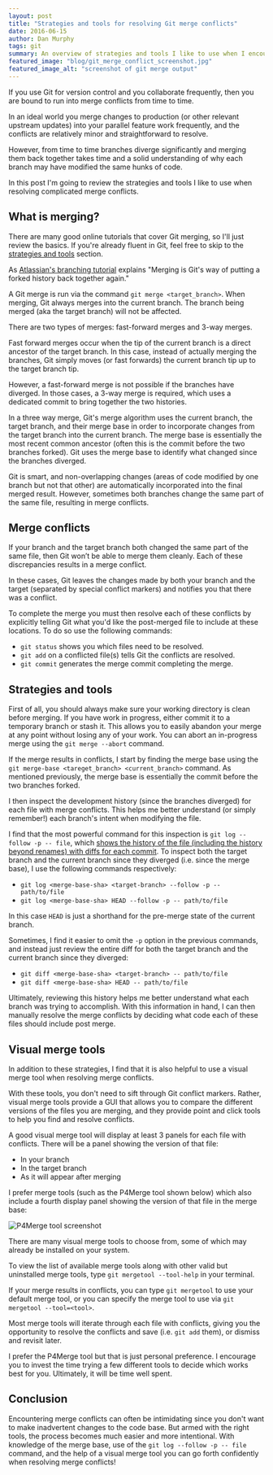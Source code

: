 ```yaml
---
layout: post
title: "Strategies and tools for resolving Git merge conflicts"
date: 2016-06-15
author: Dan Murphy
tags: git
summary: An overview of strategies and tools I like to use when I encounter conflicts during merges.
featured_image: "blog/git_merge_conflict_screenshot.jpg"
featured_image_alt: "screenshot of git merge output"
---
```


If you use Git for version control and you collaborate frequently, then you are bound to run into merge conflicts from time to time.

In an ideal world you merge changes to production (or other relevant upstream updates) into your parallel feature work frequently, and the conflicts are relatively minor and straightforward to resolve.

However, from time to time branches diverge significantly and merging them back together takes time and a solid understanding of why each branch may have modified the same hunks of code.

In this post I'm going to review the strategies and tools I like to use when resolving complicated merge conflicts.

## What is merging?

There are many good online tutorials that cover Git merging, so I'll just review the basics. If you're already fluent in Git, feel free to skip to the [strategies and tools](#strategies-and-tools) section.

As [Atlassian's branching tutorial](https://www.atlassian.com/git/tutorials/using-branches/git-branch) explains "Merging is Git's way of putting a forked history back together again."

A Git merge is run via the command `git merge <target_branch>`. When merging, Git always merges into the current branch. The branch being merged (aka the target branch) will not be affected.

There are two types of merges: fast-forward merges and 3-way merges.

Fast forward merges occur when the tip of the current branch is a direct ancestor of the target branch. In this case, instead of actually merging the branches, Git simply moves (or fast forwards) the current branch tip up to the target branch tip.

However, a fast-forward merge is not possible if the branches have diverged. In those cases, a 3-way merge is required, which uses a dedicated commit to bring together the two histories.

In a three way merge, Git's merge algorithm uses the current branch, the target branch, and their merge base in order to incorporate changes from the target branch into the current branch. The merge base is essentially the most recent common ancestor (often this is the commit before the two branches forked). Git uses the merge base to identify what changed since the branches diverged.

Git is smart, and non-overlapping changes (areas of code modified by one branch but not that other) are automatically incorporated into the final merged result. However, sometimes both branches change the same part of the same file, resulting in merge conflicts.

## Merge conflicts

If your branch and the target branch both changed the same part of the same file, then Git won’t be able to merge them cleanly. Each of these discrepancies results in a merge conflict.

In these cases, Git leaves the changes made by both your branch and the target (separated by special conflict markers) and notifies you that there was a conflict.

To complete the merge you must then resolve each of these conflicts by explicitly telling Git what you'd like the post-merged file to include at these locations. To do so use the following commands:

- `git status` shows you which files need to be resolved.
- `git add` on a conflicted file(s) tells Git the conflicts are resolved.
- `git commit` generates the merge commit completing the merge.

## Strategies and tools

First of all, you should always make sure your working directory is clean before merging. If you have work in progress, either commit it to a temporary branch or stash it. This allows you to easily abandon your merge at any point without losing any of your work. You can abort an in-progress merge using the `git merge --abort` command.

If the merge results in conflicts, I start by finding the merge base using the `git merge-base <tareget_branch> <current_branch>` command. As mentioned previously, the merge base is essentially the commit before the two branches forked.

I then inspect the development history (since the branches diverged) for each file with merge conflicts. This helps me better understand (or simply remember!) each branch's intent when modifying the file.

I find that the most powerful command for this inspection is `git log --follow -p -- file`, which [shows the history of the file (including the history beyond renames) with diffs for each commit](http://stackoverflow.com/a/5493663/2793226). To inspect both the target branch and the current branch since they diverged (i.e. since the merge base), I use the following commands respectively:

- `git log <merge-base-sha> <target-branch> --follow -p -- path/to/file`
- `git log <merge-base-sha> HEAD --follow -p -- path/to/file`

In this case `HEAD` is just a shorthand for the pre-merge state of the current branch.

Sometimes, I find it easier to omit the `-p` option in the previous commands, and instead just review the entire diff for both the target branch and the current branch since they diverged:

- `git diff <merge-base-sha> <target-branch> -- path/to/file`
- `git diff <merge-base-sha> HEAD -- path/to/file`

Ultimately, reviewing this history helps me better understand what each branch was trying to accomplish. With this information in hand, I can then manually resolve the merge conflicts by deciding what code each of these files should include post merge.

## Visual merge tools
In addition to these strategies, I find that it is also helpful to use a visual merge tool when resolving merge conflicts.

With these tools, you don't need to sift through Git conflict markers. Rather, visual merge tools provide a GUI that allows you to compare the different versions of the files you are merging, and they provide point and click tools to help you find and resolve conflicts.

A good visual merge tool will display at least 3 panels for each file with conflicts. There will be a panel showing the version of that file:

- In your branch
- In the target branch
- As it will appear after merging

I prefer merge tools (such as the P4Merge tool shown below) which also include a fourth display panel showing the version of that file in the merge base:

<img src="/assets/img/blog/P4Merge_screenshot.jpg" alt="P4Merge tool screenshot">

There are many visual merge tools to choose from, some of which may already be installed on your system.

To view the list of available merge tools along with other valid but uninstalled merge tools, type `git mergetool --tool-help` in your terminal.

If your merge results in conflicts, you can type `git mergetool` to use your default merge tool, or you can specify the merge tool to use via `git mergetool --tool=<tool>`.

Most merge tools will iterate through each file with conflicts, giving you the opportunity to resolve the conflicts and save (i.e. `git add` them), or dismiss and revisit later.

I prefer the P4Merge tool but that is just personal preference. I encourage you to invest the time trying a few different tools to decide which works best for you. Ultimately, it will be time well spent.

## Conclusion

Encountering merge conflicts can often be intimidating since you don't want to make inadvertent changes to the code base. But armed with the right tools, the process becomes much easier and more intentional. With knowledge of the merge base, use of the `git log --follow -p -- file` command, and the help of a visual merge tool you can go forth confidently when resolving merge conflicts!